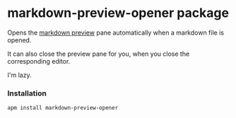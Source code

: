 # markdown-preview-opener package

Opens the [markdown preview](https://atom.io/packages/markdown-preview) pane automatically when a markdown file is opened.

It can also close the preview pane for you, when you close the corresponding editor.

I'm lazy.

### Installation

```
apm install markdown-preview-opener
```
